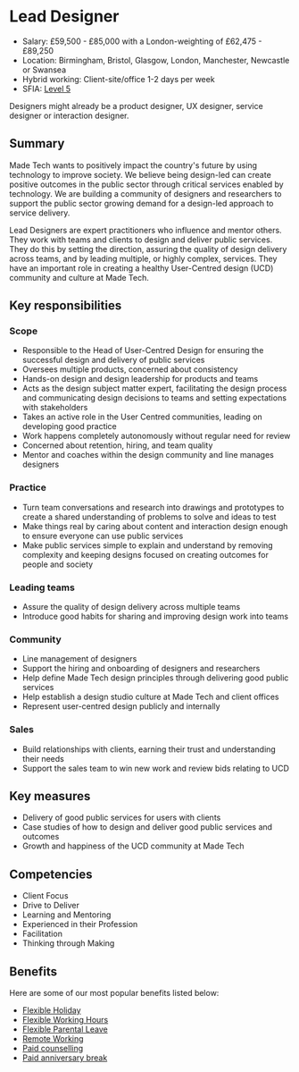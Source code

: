 # Lead Designer 

- Salary: £59,500 - £85,000 with a London-weighting of £62,475 - £89,250
- Location: Birmingham, Bristol, Glasgow, London, Manchester, Newcastle or Swansea
- Hybrid working: Client-site/office 1-2 days per week
- SFIA: [Level 5](sfia/lead_designer.md)

Designers might already be a product designer, UX designer, service designer or interaction designer.

## Summary

Made Tech wants to positively impact the country's future by using technology to improve society. We believe being design-led can create positive outcomes in the public sector through critical services enabled by technology. We are building a community of designers and researchers to support the public sector growing demand for a design-led approach to service delivery.

Lead Designers are expert practitioners who influence and mentor others. They work with teams and clients to design and deliver public services. They do this by setting the direction, assuring the quality of design delivery across teams, and by leading multiple, or highly complex, services. They have an important role in creating a healthy User-Centred design (UCD) community and culture at Made Tech. 

## Key responsibilities 

### Scope

- Responsible to the Head of User-Centred Design for ensuring the successful design and delivery of public services
- Oversees multiple products, concerned about consistency
- Hands-on design and design leadership for products and teams
- Acts as the design subject matter expert, facilitating the design process and communicating design decisions to teams and setting expectations with stakeholders
- Takes an active role in the User Centred communities, leading on developing good practice
- Work happens completely autonomously without regular need for review
- Concerned about retention, hiring, and team quality
- Mentor and coaches within the design community and line manages designers

### Practice

- Turn team conversations and research into drawings and prototypes to create a shared understanding of problems to solve and ideas to test
- Make things real by caring about content and interaction design enough to ensure everyone can use public services
- Make public services simple to explain and understand by removing complexity and keeping designs focused on creating outcomes for people and society

### Leading teams

- Assure the quality of design delivery across multiple teams
- Introduce good habits for sharing and improving design work into teams

### Community

- Line management of designers
- Support the hiring and onboarding of designers and researchers
- Help define Made Tech design principles through delivering good public services
- Help establish a design studio culture at Made Tech and client offices
- Represent user-centred design publicly and internally

### Sales

- Build relationships with clients, earning their trust and understanding their needs
- Support the sales team to win new work and review bids relating to UCD

## Key measures

- Delivery of good public services for users with clients
- Case studies of how to design and deliver good public services and outcomes
- Growth and happiness of the UCD community at Made Tech

## Competencies 

- Client Focus
- Drive to Deliver
- Learning and Mentoring
- Experienced in their Profession
- Facilitation
- Thinking through Making

## Benefits

Here are some of our most popular benefits listed below:

- [Flexible Holiday](../benefits/flexible_holiday.md)
- [Flexible Working Hours](../benefits/working_hours.md)
- [Flexible Parental Leave](../guides/welfare/parental_leave.md)
- [Remote Working](../benefits/remote_working.md)
- [Paid counselling](../guides/welfare/paid_counselling.md)
- [Paid anniversary break](../benefits/paid_anniversary_break.md)
